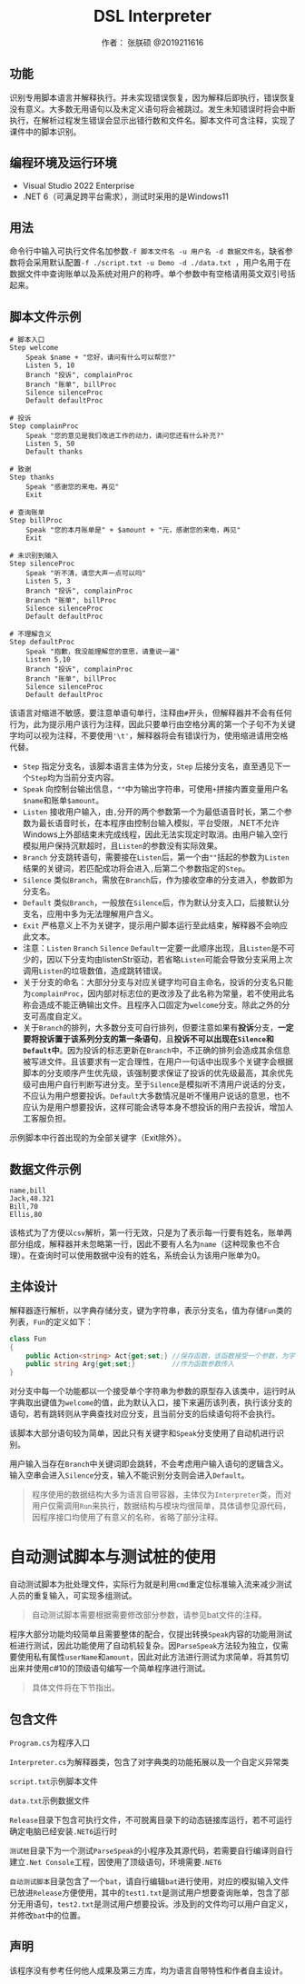 ﻿﻿<div style="text-align:center">
	<h1 >
		DSL Interpreter
	</h1>
    <p>
        作者： 张朕硕 @2019211616
    </p>
</div>


## 功能

识别专用脚本语言并解释执行。并未实现错误恢复，因为解释后即执行，错误恢复没有意义。大多数无用语句以及未定义语句将会被跳过。发生未知错误时将会中断执行，在解析过程发生错误会显示出错行数和文件名。脚本文件可含注释，实现了课件中的脚本识别。

## 编程环境及运行环境

- Visual Studio 2022 Enterprise
- .NET 6（可满足跨平台需求），测试时采用的是Windows11

## 用法

命令行中输入可执行文件名加参数`-f 脚本文件名 -u 用户名 -d 数据文件名`，缺省参数将会采用默认配置`-f ./script.txt -u Demo -d ./data.txt `，用户名用于在数据文件中查询账单以及系统对用户的称呼。单个参数中有空格请用英文双引号括起来。

## 脚本文件示例

```DSL Script
# 脚本入口
Step welcome
    Speak $name + "您好，请问有什么可以帮您?"
    Listen 5, 10
    Branch "投诉", complainProc
    Branch "账单", billProc
    Silence silenceProc
    Default defaultProc

# 投诉
Step complainProc
    Speak "您的意见是我们改进工作的动力，请问您还有什么补充?"
    Listen 5, 50
    Default thanks

# 致谢
Step thanks
    Speak "感谢您的来电，再见"
    Exit

# 查询账单
Step billProc
    Speak "您的本月账单是" + $amount + "元，感谢您的来电，再见"
    Exit

# 未识别到输入
Step silenceProc
    Speak "听不清，请您大声一点可以吗"
    Listen 5, 3
    Branch "投诉", complainProc
    Branch "账单", billProc
    Silence silenceProc
    Default defaultProc

# 不理解含义
Step defaultProc
    Speak "抱歉，我没能理解您的意思，请重说一遍"
    Listen 5,10
    Branch "投诉", complainProc
    Branch "账单", billProc
    Silence silenceProc
    Default defaultProc

```

该语言对缩进不敏感，要注意单语句单行，注释由`#`开头，但解释器并不会有任何行为，此为提示用户该行为注释，因此只要单行由空格分离的第一个子句不为关键字均可以视为注释，不要使用`'\t'`，解释器将会有错误行为，使用缩进请用空格代替。

- `Step` 指定分支名，该脚本语言主体为分支，`Step` 后接分支名，直至遇见下一个`Step`均为当前分支内容。
- `Speak` 向控制台输出信息，`""`中为输出字符串，可使用`+`拼接内置变量用户名`$name`和账单`$amount`。
- `Listen` 接收用户输入，由`,`分开的两个参数第一个为最低语音时长，第二个参数为最长语音时长，在本程序由控制台输入模拟，平台受限，.NET不允许Windows上外部结束未完成线程，因此无法实现定时取消。由用户输入空行模拟用户保持沉默超时，且`Listen`的参数没有实际效果。
- `Branch` 分支跳转语句，需要接在`Listen`后，第一个由`""`括起的参数为`Listen`结果的关键词，若匹配成功将会进入`,`后第二个参数指定的`Step`。
- `Silence` 类似`Branch`，需放在`Branch`后，作为接收空串的分支进入，参数即为分支名。
- `Default` 类似`Branch`，一般放在`Silence`后，作为默认分支入口，后接默认分支名，应用中多为无法理解用户含义。
- `Exit` 严格意义上不为关键字，提示用户脚本运行至此结束，解释器不会响应此文本。
- 注意：`Listen` `Branch` `Silence` `Default`一定要一此顺序出现，且`Listen`是不可少的，因以下分支均由listenStr驱动，若省略`Listen`可能会导致分支采用上次调用`Listen`的垃圾数值，造成跳转错误。
- 关于分支的命名：大部分分支与对应关键字均可自主命名，投诉的分支名只能为`complainProc`，因内部对标志位的更改涉及了此名称为常量，若不使用此名称会造成不能正确输出文件。且程序入口固定为`welcome`分支。除此之外的分支可高度自定义。
- 关于`Branch`的排列，大多数分支可自行排列，但要注意如果有**投诉**分支，**一定要将投诉置于该系列分支的第一条语句**，且**投诉不可以出现在`Silence`和`Default`中**。因为投诉的标志更新在`Branch`中，不正确的排列会造成其余信息被写进文件。且该要求有一定合理性，在用户一句话中出现多个关键字会根据脚本的分支顺序产生优先级，该强制要求保证了投诉的优先级最高，其余优先级可由用户自行判断写进分支。至于`Silence`是模拟听不清用户说话的分支，不应认为用户想要投诉。`Default`大多数情况是听不懂用户说话的意思，也不应认为是用户想要投诉，这样可能会诱导本身不想投诉的用户去投诉，增加人工客服负担。

示例脚本中行首出现的为全部关键字（Exit除外）。

## 数据文件示例

```TXT
name,bill
Jack,48.321
Bill,70
Ellis,80

```

该格式为了方便以`csv`解析，第一行无效，只是为了表示每一行要有姓名，账单两部分组成，解释器并未忽略第一行，因此不要有人名为`name`（这种现象也不合理）。在查询时可以使用数据中没有的姓名，系统会认为该用户账单为0。

## 主体设计

解释器逐行解析，以字典存储分支，键为字符串，表示分支名，值为存储`Fun`类的列表，`Fun`的定义如下：

```C#
class Fun
{
    public Action<string> Act{get;set;} //保存函数，该函数接受一个参数，为字符串
    public string Arg{get;set;}			//作为函数参数传入
}
```

对分支中每一个功能都以一个接受单个字符串为参数的原型存入该类中，运行时从字典取出键值为`welcome`的值，此为默认入口，接下来遍历该列表，执行该分支的语句，若有跳转则从字典查找对应分支，且当前分支的后续语句将不会执行。

该脚本大部分语句较为简单，因此只有关键字和`Speak`分支使用了自动机进行识别。

用户输入当存在`Branch`中关键词即会跳转，不会考虑用户输入语句的逻辑含义。输入空串会进入`Silence`分支，输入不能识别分支则会进入`Default`。

> 程序使用的数据结构大多为语言自带容器，主体仅为`Interpreter`类，而对用户仅需调用`Run`来执行，数据结构与模块均很简单，具体请参见源代码，因程序接口均使用了有意义的名称，省略了部分注释。

# 自动测试脚本与测试桩的使用

自动测试脚本为批处理文件，实际行为就是利用`cmd`重定位标准输入流来减少测试人员的重复输入，可实现多组测试。

> 自动测试脚本需要根据需要修改部分参数，请参见bat文件的注释。

程序大部分功能均较简单且需要整体的配合，仅提出转换`Speak`内容的功能用测试桩进行测试，因此功能使用了自动机较复杂。因`ParseSpeak`方法较为独立，仅需要使用私有属性`userName`和`amount`，因此对此方法进行测试为求简单，将其剪切出来并使用c#10的顶级语句编写一个简单程序进行测试。

> 具体文件将在下节指出。

## 包含文件

`Program.cs`为程序入口

`Interpreter.cs`为解释器类，包含了对字典类的功能拓展以及一个自定义异常类

`script.txt`示例脚本文件

`data.txt`示例数据文件

`Release`目录下包含可执行文件，不可脱离目录下的动态链接库运行，若不可运行确定电脑已经安装`.NET6`运行时

`测试桩`目录下为一个测试`ParseSpeak`的小程序及其源代码，若需要自行编译则自行建立`.Net Console`工程，因使用了顶级语句，环境需要`.NET6`

`自动测试脚本`目录包含了一个`bat`，请自行编辑`bat`进行使用，对应的模拟输入文件已放进`Release`方便使用，其中的`test1.txt`是测试用户想要查询账单，包含了部分无用语句，`test2.txt`是测试用户想要投诉。涉及到的文件均可以用户自定义，并修改`bat`中的位置。

## 声明

该程序没有参考任何他人成果及第三方库，均为语言自带特性和作者自主设计。
